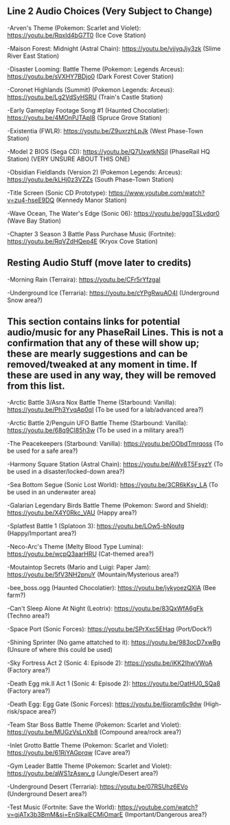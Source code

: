 ## Line 2 Audio Choices (Very Subject to Change)

-Arven's Theme (Pokemon: Scarlet and Violet): https://youtu.be/RqxId4bG7T0 (Ice Cove Station)

-Maison Forest: Midnight (Astral Chain): https://youtu.be/vjjyqJjy3zk (Slime River East Station)

-Disaster Looming: Battle Theme (Pokemon: Legends Arceus): https://youtu.be/sVXHY7BDjo0 (Dark Forest Cover Station)

-Coronet Highlands (Summit) (Pokemon Legends: Arceus): https://youtu.be/Lg2VdSyHSRU (Train's Castle Station)

-Early Gameplay Footage Song #1 (Haunted Chocolatier): https://youtu.be/4MOnPJTApI8 (Spruce Grove Station)

-Existentia (FWLR): https://youtu.be/Z9uxrzhLpJk (West Phase-Town Station)

-Model 2 BIOS (Sega CD): https://youtu.be/Q7UxwtkNSjI (PhaseRail HQ Station) (VERY UNSURE ABOUT THIS ONE)

-Obsidian Fieldlands (Version 2) (Pokemon Legends: Arceus): https://youtu.be/kLHj0z3VZZs (South Phase-Town Station)

-Title Screen (Sonic CD Prototype): https://www.youtube.com/watch?v=zu4-hseE9DQ (Kennedy Manor Station)

-Wave Ocean, The Water's Edge (Sonic 06): https://youtu.be/ggqTSLydqr0 (Wave Bay Station)

-Chapter 3 Season 3 Battle Pass Purchase Music (Fortnite): https://youtu.be/RqVZdHQep4E (Kryox Cove Station)

## Resting Audio Stuff (move later to credits)

-Morning Rain (Terraira): https://youtu.be/CFr5rYfzgaI 

-Underground Ice (Terraria): https://youtu.be/cYPgRwuAO4I (Underground Snow area?)

## This section contains links for potential audio/music for any PhaseRail Lines. This is not a confirmation that any of these will show up; these are mearly suggestions and can be removed/tweaked at any moment in time. If these are used in any way, they will be removed from this list.

-Arctic Battle 3/Asra Nox Battle Theme (Starbound: Vanilla): https://youtu.be/Ph3YvqAp0qI (To be used for a lab/advanced area?)

-Arctic Battle 2/Penguin UFO Battle Theme (Starbound: Vanilla): https://youtu.be/68q9CI85h3w (To be used in a military area?)

-The Peacekeepers (Starbound: Vanilla): https://youtu.be/OObdTmrqoss (To be used for a safe area?)

-Harmony Square Station (Astral Chain): https://youtu.be/AWv8T5FsyzY (To be used in a disaster/locked-down area?)

-Sea Bottom Segue (Sonic Lost World): https://youtu.be/3CR6kKsy_LA (To be used in an underwater area)

-Galarian Legendary Birds Battle Theme (Pokemon: Sword and Shield): https://youtu.be/X4Y0Rkc_VAU (Happy area?)

-Splatfest Battle 1 (Splatoon 3): https://youtu.be/LOw5-bNoutg (Happy/Important area?)

-Neco-Arc's Theme (Melty Blood Type Lumina): https://youtu.be/wcpQ3aarHRU (Cat-themed area?)

-Moutaintop Secrets (Mario and Luigi: Paper Jam): https://youtu.be/5fV3NH2pnuY (Mountain/Mysterious area?)

-bee_boss.ogg (Haunted Chocolatier): https://youtu.be/jvkyoezQXlA (Bee farm?)

-Can't Sleep Alone At Night (Leotrix): https://youtu.be/83QxWfA6gFk (Techno area?)

-Space Port (Sonic Forces): https://youtu.be/SPrXxc5EHag (Port/Dock?)

-Shining Sprinter (No game attatched to it): https://youtu.be/983ocD7xwBg (Unsure of where this could be used)

-Sky Fortress Act 2 (Sonic 4: Episode 2): https://youtu.be/iKK2IhwVWoA (Factory area?)

-Death Egg mk.ll Act 1 (Sonic 4: Episode 2): https://youtu.be/OatHU0_SQa8 (Factory area?)

-Death Egg: Egg Gate (Sonic Forces): https://youtu.be/6ioram6c9dw (High-risk/space area?)

-Team Star Boss Battle Theme (Pokemon: Scarlet and Violet): https://youtu.be/MUGzVsLnXb8 (Compound area/rock area?)

-Inlet Grotto Battle Theme (Pokemon: Scarlet and Violet): https://youtu.be/61RiYAGprqw (Cave area?)

-Gym Leader Battle Theme (Pokemon: Scarlet and Violet): https://youtu.be/aWS1zAswv_g (Jungle/Desert area?)

-Underground Desert (Terraria): https://youtu.be/07RSUhz6EVo (Underground Desert area?)

-Test Music (Fortnite: Save the World): https://youtube.com/watch?v=gjATx3b3BmM&si=EnSIkaIECMiOmarE (Important/Dangerous area?)
